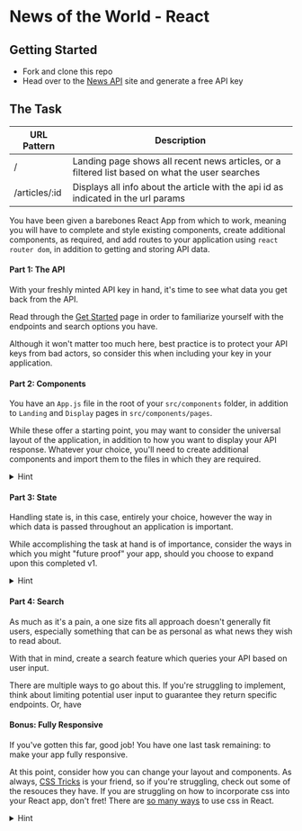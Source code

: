 # News of the World - React
## Getting Started
-    Fork and clone this repo
-    Head over to the [News API](https://newsapi.org/) site and generate a free API key

## The Task
| URL Pattern | Description |
| ----------- | ----------- |
| /      | Landing page shows all recent news articles, or a filtered list based on what the user searches      |
| /articles/:id   | Displays all info about the article with the api id as indicated in the url params       |

You have been given a barebones React App from which to work, meaning you will have to complete and style existing components, create additional components, as required, and add routes to your application using `react router dom`, in addition to getting and storing API data.

#### Part 1: The API
With your freshly minted API key in hand, it's time to see what data you get back from the API. 

Read through the [Get Started](https://newsapi.org/docs/get-started) page in order to familiarize yourself with the endpoints and search options you have.

Although it won't matter too much here, best practice is to protect your API keys from bad actors, so consider this when including your key in your application.

#### Part 2: Components
You have an `App.js` file in the root of your `src/components` folder, in addition to `Landing` and `Display` pages in `src/components/pages`. 

While these offer a starting point, you may want to consider the universal layout of the application, in addition to how you want to display your API response. Whatever your choice, you'll need to create additional components and import them to the files in which they are required.

<details>
<summary>Hint</summary>
<br>
Consider endpoints of the NewsAPI when making your decision. In addition to thinking about the data you'll receive back, what edge cases might you encounter and how might you combat these.
</details>

#### Part 3: State
Handling state is, in this case, entirely your choice, however the way in which data is passed throughout an application is important.

While accomplishing the task at hand is of importance, consider the ways in which you might "future proof" your app, should you choose to expand upon this completed v1.

<details>
<summary>Hint</summary>
<br>
What if we decided to add back end functionality to the application.
</details>

#### Part 4: Search
As much as it's a pain, a one size fits all approach doesn't generally fit users, especially something that can be as personal as what news they wish to read about.

With that in mind, create a search feature which queries your API based on user input.

There are multiple ways to go about this. If you're struggling to implement, think about limiting potential user input to guarantee they return specific endpoints. Or, have
</details>

#### Bonus: Fully Responsive
If you've gotten this far, good job! You have one last task remaining: to make your app fully responsive.

At this point, consider how you can change your layout and components. As always, [CSS Tricks](https://css-tricks.com/) is your friend, so if you're struggling, check out some of the resouces they have. If you are struggling on how to incorporate css into your React app, don't fret! There are [so many ways](https://codeburst.io/4-four-ways-to-style-react-components-ac6f323da822) to use css in React.

<details>
<summary>Hint</summary>
<br>
Aside from media queries, which should be your bread and butter in this task, think about the ways in which you might use the parent/child relationships between elements to your advantage.
</details>
